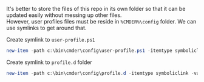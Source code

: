 It's better to store the files of this repo in its own folder so that it can be updated easily without messing up other files.  
However, user profiles files must be reside in `%CMDER%\config` folder. We can use symlinks to get around that.  

Create symlink to `user-profile.ps1`  
```powershell
new-item -path c:\bin\cmder\config\user-profile.ps1 -itemtype symboliclink -value <path to repo folder>\cmder-powershell-powerline-prompt\user-profile.ps1
```

Create symlink to `profile.d` folder  
```powershell 
new-item -path c:\bin\cmder\config\profile.d -itemtype symboliclink -value <path to repo folder>\cmder-powershell-powerline-prompt\profile.d
```
